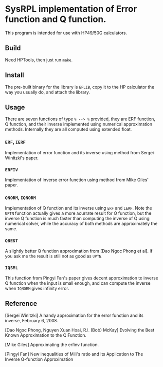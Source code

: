 # SysRPL implementation of Error function and Q function.

This program is intended for use with HP49/50G calculators.

## Build

Need HPTools, then just run `make`.

## Install

The pre-built binary for the library is `EFLIB`, copy it to the HP
calculator the way you usually do, and attach the library.

## Usage

There are seven functions of type `% --> %` provided, they are ERF
function, Q function, and their inverse implemented using numerical
approximation methods. Internally they are all computed using extended
float.

### `ERF`, `IERF`

Implementation of error function and its inverse using method from
Sergei Winitzki's paper.

### `ERFIV`

Implementation of inverse error function using method from Mike Giles'
paper.

### `QNORM`, `IQNORM`

Implementation of Q function and its inverse using `ERF` and `IERF`.
Note the `UPTN` function actually gives a more acurrate result for
Q function, but the inverse Q function is much faster than
computing the inverse of Q using numerical solver, while
the accuracy of both methods are approximately the same.

### `QBEST`

A slightly better Q function approximation from [Dao Ngoc Phong et al].
If you ask me the result is still not as good as `UPTN`.

### `IQSML`

This function from Pingyi Fan's paper gives decent approximation to
inverse Q function when the input is small enough, and can compute the
inverse when `IQNORM` gives infinity error.

## Reference

[Sergei Winitzki] A handy approximation for the error
function and its inverse, February 6, 2008.

[Dao Ngoc Phong, Nguyen Xuan Hoai, R.I. (Bob) McKay] Evolving
the Best Known Approximation to the Q Function.

[Mike Giles] Approximating the erfinv function.

[Pingyi Fan] New inequalities of Mill's ratio and Its Application to
The Inverse Q-function Approximation

